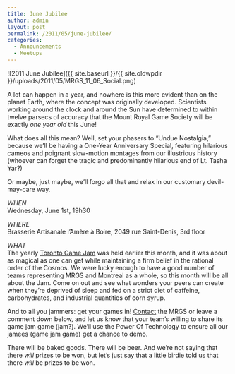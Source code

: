 ```yaml
---
title: June Jubilee
author: admin
layout: post
permalink: /2011/05/june-jubilee/
categories:
  - Announcements
  - Meetups
---
```

![2011 June Jubilee]({{ site.baseurl }}/{{ site.oldwpdir }}/uploads/2011/05/MRGS_11_06_Social.png)

A lot can happen in a year, and nowhere is this more evident than on the planet Earth, where the concept was originally developed. Scientists working around the clock and around the Sun have determined to within twelve parsecs of accuracy that the Mount Royal Game Society will be exactly *one year old* this June!

What does all this mean? Well, set your phasers to &#8220;Undue Nostalgia,&#8221; because we&#8217;ll be having a One-Year Anniversary Special, featuring hilarious cameos and poignant slow-motion montages from our illustrious history (whoever can forget the tragic and predominantly hilarious end of Lt. Tasha Yar?)

Or maybe, just maybe, we&#8217;ll forgo all that and relax in our customary devil-may-care way.

*WHEN*  
Wednesday, June 1st, 19h30

*WHERE*  
Brasserie Artisanale l’Am&egrave;re &agrave; Boire, 2049 rue Saint-Denis, 3rd floor

*WHAT*  
The yearly [Toronto Game Jam][1] was held earlier this month, and it was about as magical as one can get while maintaining a firm belief in the rational order of the Cosmos. We were lucky enough to have a good number of teams representing MRGS and Montreal as a whole, so this month will be all about the Jam. Come on out and see what wonders your peers can create when they&#8217;re deprived of sleep and fed on a strict diet of caffeine, carbohydrates, and industrial quantities of corn syrup.

And to all you jammers: get your games in! [Contact][2] the MRGS or leave a comment down below, and let us know that your team&#8217;s willing to share its game jam game (jam?). We&#8217;ll use the Power Of Technology to ensure all our jamees (game jam game) get a chance to demo.

There will be baked goods. There will be beer. And we&#8217;re not saying that there *will* prizes to be won, but let&#8217;s just say that a little birdie told us that there *will* be prizes to be won.

 [1]: http://www.tojam.ca/home/default.asp
 [2]: mailto:inquiriesandbakedgoodsBUTWITHOUTTHISSPAMPART@ORTHISPARTEITHERmontrealindies.com